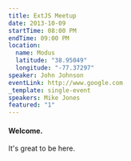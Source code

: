 ```yaml
---
title: ExtJS Meetup
date: 2013-10-09
startTime: 08:00 PM
endTime: 09:00 PM
location:
  name: Modus
  latitude: "38.95049"
  longitude: "-77.37297"
speaker: John Johnson
eventLink: http://www.google.com
_template: single-event
speakers: Mike Jones
featured: "1"
---
```

#### Welcome.
It's great to be here. 